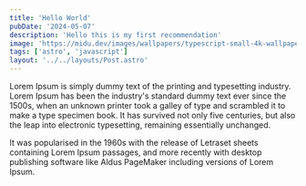```yaml
---
title: 'Hello World'
pubDate: '2024-05-07'
description: 'Hello this is my first recommendation'
image: 'https://midu.dev/images/wallpapers/typescript-small-4k-wallpaper.png'
tags: ['astro', 'javascript']
layout: '../../layouts/Post.astro'
---
```


Lorem Ipsum is simply dummy text of the printing and typesetting industry. Lorem Ipsum has been the industry's standard dummy text ever since the 1500s, when an unknown printer took a galley of type and scrambled it to make a type specimen book. It has survived not only five centuries, but also the leap into electronic typesetting, remaining essentially unchanged.

It was popularised in the 1960s with the release of Letraset sheets containing Lorem Ipsum passages, and more recently with desktop publishing software like Aldus PageMaker including versions of Lorem Ipsum.
